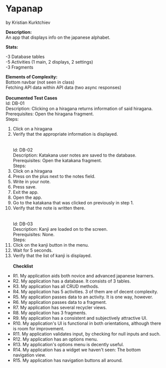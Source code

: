 # Yapanap
by Kristian Kurktchiev

<b>Description:</b><br>
An app that displays info on the japanese alphabet.

<b>Stats:</b><br>

-3 Database tables<br>
-5 Activities (1 main, 2 displays, 2 settings)<br>
-3 Fragments<br>


<b>Elements of Complexity:</b><br>
Bottom navbar (not seen in class)<br>
Fetching API data within API data (two async responses)<br><br>
<b>Documented Test Cases</b><br>
Id: DB-01<br>
Description: Clicking on a hiragana returns information of said hiragana.<br>
Prerequisites: Open the hiragana fragment.<br>
Steps: <br>
1. Click on a hiragana<br>
2. Verify that the appropriate information is displayed.<br>
<br><br>
Id: DB-02<br>
Description: Katakana user notes are saved to the database.<br>
Prerequisites: Open the katakana fragment.<br>
Steps: <br>
1. Click on a hiragana<br>
2. Press on the plus next to the notes field.<br>
3. Write in your note.<br>
4. Press save.<br>
5. Exit the app.<br>
6. Open the app.<br>
7. Go to the katakana that was clicked on previously in step 1.<br>
8. Verify that the note is written there.<br>
<br><br>
Id: DB-03<br>
Description: Kanji are loaded on to the screen.<br>
Prerequisites: None.<br>
Steps: <br>
1. Click on the kanji button in the menu.<br>
2. Wait for 5 seconds.<br>
3. Verify that the list of kanji is displayed.<br><br>
<b>Checklist</b>
<ul>
<li>R1. My application aids both novice and advanced japanese learners.</li>
<li>R2. My application has a database. It consists of 3 tables.</li>
<li>R3. My application has all CRUD methods.</li>
<li>R4. My application has 5 activities. 3 of them are of decent complexity.</li>
<li>R5. My application passes data to an activity. It is one way, however.</li>
<li>R6. My application passes data to a fragment.</li>
<li>R7. My application has several recycler views.</li>
<li>R8. My application has 3 fragments.</li>
<li>R9. My application has a consistent and subjectively attractive UI.</li>
<li>R10. My application's UI is functional in both orientations, although there is room for improvement.</li>
<li>R11. My application validates input, by checking for null inputs and such.</li>
<li>R12. My application has an options menu.</li>
<li>R13. My application's options menu is decently useful.</li>
<li>R14. My application has a widget we haven't seen: The bottom navigation view.</li>
<li>R15. My application has navigation buttons all around.</li>
<ul>
<br>









